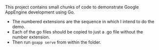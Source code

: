 This project contains small chunks of code to demonstrate Google AppEngine development using Go.

* The numbered extensions are the sequence in which I intend to do the demo.
* Each of the go files should be copied to just a .go file without the number extension.
* Then run ```goapp serve``` from within the folder.
